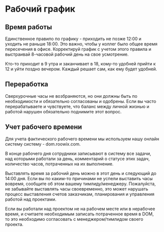 # Рабочий график

## Время работы

Единственное правило по графику - приходить не позже 12:00 и уходить не раньше 18:00. Это важно, чтобы у коллег было общее время пересечения в офисе. Корректируй график с учетом этого правила и выстраивай 8-часовой рабочий день на свое усмотрение.

Кто-то приходит в 9 утра и заканчивает в 18, кому-то удобней прийти к 12 и уйти поздно вечером. Каждый решает сам, как ему будет удобней.

## Переработка

Сверхурочные часы не возбраняются, но они должны быть по необходимости и обязательно согласованы и одобрены. Если вы часто перерабатываете и чувствуете, что баланс между личной жизнью и работой нарушен обязательно поднимите этот вопрос.

## Учет рабочего времени

Для учета фактического рабочего времени мы используем нашу онлайн систему систему - dom.roowix.com. 

В конце рабочего дня сотрудники записывают в систему все задачи, над которыми работали за день, комментарий о статусе этих задач, количество часов, потраченных на их выполнение.

Выставлять время за рабочий день можно в этот день и следующий до 14:00 дня. Если вы по каким-то причинами не успели выставить часы вовремя, сообщите об этом вашему тимлиду/менеджеру. Пожалуйста, не забывайте выставлять часы своевременно, это может нарушать процесс выставления счетов заказчикам, планирования и управления работой над проектами.

Если вы работали над проектом не на рабочем месте или в нерабочее время, и считаете необходимым записать потраченное время в DOM, то это необходимо согласовать с менеджером/тимлидом своего проекта.
